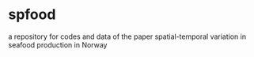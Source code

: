 # spfood
a repository for codes and data of the paper  spatial-temporal variation in seafood production in Norway

